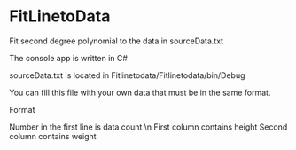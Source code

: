 # FitLinetoData
Fit second degree polynomial to the data in sourceData.txt

The console app is written in C#

sourceData.txt is located in Fitlinetodata/Fitlinetodata/bin/Debug

You can fill this file with your own data that must be in the same format.

Format

Number in the first line is data count \n
First column contains height
Second column contains weight
